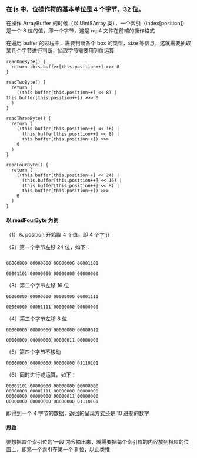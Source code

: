 ### 在 js 中，位操作符的基本单位是 4 个字节，32 位。

在操作 ArrayBuffer 的时候（以 Uint8Array 类），一个索引（index[position]）是一个 8 位的值，即一个字节，这是 mp4 文件在前端的操作格式

在遍历 buffer 的过程中，需要判断各个 box 的类型，size 等信息，这就需要抽取某几个字节进行判断，抽取字节需要用到位运算

```
readOneByte() {
  return this.buffer[this.position++] >>> 0
}

readTwoByte() {
  return (
    ((this.buffer[this.position++] << 8) | this.buffer[this.position++]) >>> 0
  )
}

readThreeByte() {
  return (
    ((this.buffer[this.position++] << 16) |
      (this.buffer[this.position++] << 8) |
      this.buffer[this.position++]) >>>
    0
  )
}

readFourByte() {
  return (
    ((this.buffer[this.position++] << 24) |
      (this.buffer[this.position++] << 16) |
      (this.buffer[this.position++] << 8) |
      this.buffer[this.position++]) >>>
    0
  )
}
```

#### 以 readFourByte 为例

（1）从 position 开始取 4 个值，即 4 个字节

（2）第一个字节左移 24 位，如下：

```

00000000 00000000 00000000 00001101 

00001101 00000000 00000000 00000000
```

（3）第二个字节左移 16 位

```
00000000 00000000 00000000 00001111 

00000000 00001111 00000000 00000000
```

（4）第三个字节左移 8 位

```
00000000 00000000 00000000 00000011 

00000000 00000000 00000011 00000000
```

（5）第四个字节不移动

```
00000000 00000000 00000000 01110101 
```

（6）同时进行或运算，如下：

```
00001101 00000000 00000000 00000000
00000000 00001111 00000000 00000000
00000000 00000000 00000011 00000000
00000000 00000000 00000000 01110101
```

即得到一个 4 字节的数据，返回的呈现方式还是 10 进制的数字

#### 思路

要想把四个索引位的’一段‘内容摘出来，就需要把每个索引位的内容放到相应的位置上，即第一个索引在第一个 8 位，以此类推








